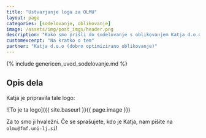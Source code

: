 ```yaml
---
title: "Ustvarjanje loga za OLMU"
layout: page
categories: [sodelovanje, oblikovanje]
image: /assets/img/post_imgs/header.png
description: "Kako smo prišli do sodelovanje s oblikovanjem Katja d.o.o"
customexcerpt: "Na kratko o tem"
partner: "Katja d.o.o (dobro optimizirano oblikovanje)"
---
```


{% include genericen_uvod_sodelovanje.md %}


## Opis dela

Katja je pripravila tale logo:

![To je ta logo]({{ site.baseurl }}{{ page.image }})


Za to smo ji hvaležni. Če se sprašujete, kdo je Katja, nam pišite na `olmu@fmf.uni-lj.si`!
